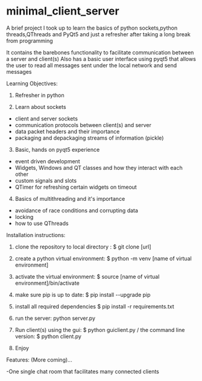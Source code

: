 # minimal_client_server

A brief project I took up to learn the basics of python sockets,python threads,QThreads and PyQt5 and just a refresher after taking a long break from programming

It contains the barebones functionality to facilitate communication between a server and client(s)
Also has a basic user interface using pyqt5 that allows the user to read all messages sent under the local network and send messages

Learning Objectives:

1. Refresher in python

2. Learn about sockets
  - client and server sockets
  - communication protocols between client(s) and server 
  - data packet headers and their importance
  - packaging and depackaging streams of information (pickle)
  
3. Basic, hands on pyqt5 experience
  - event driven development
  - Widgets, Windows and QT classes and how they interact with each other
  - custom signals and slots
  - QTimer for refreshing certain widgets on timeout
  
4. Basics of multithreading and it's importance
  - avoidance of race conditions and corrupting data
  - locking
  - how to use QThreads
  
 
 Installation instructions:
 
 1. clone the repository to local directory : $ git clone [url]
 2. create a python virtual environment: $ python -m venv [name of virtual environment]
 3. activate the virtual environment: $ source [name of virtual environment]/bin/activate
 4. make sure pip is up to date: $ pip install --upgrade pip
 5. install all required dependencies $ pip install -r requirements.txt
 6. run the server: python server.py
 7. Run client(s) using the gui: $ python guiclient.py / the command line version: $ python client.py
            
 8. Enjoy
 
 
 
 Features: (More coming)...
  
  -One single chat room that facilitates many connected clients 
